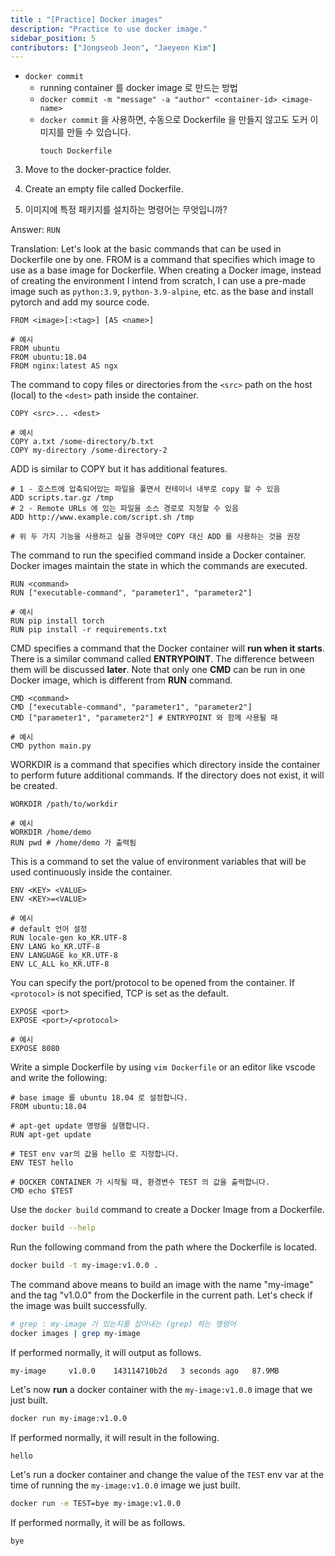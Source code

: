 ```yaml
---
title : "[Practice] Docker images"
description: "Practice to use docker image."
sidebar_position: 5
contributors: ["Jongseob Jeon", "Jaeyeon Kim"]
---
```


- `docker commit`
  - running container 를 docker image 로 만드는 방법
  - `docker commit -m "message" -a "author" <container-id> <image-name>`
  - `docker commit` 을 사용하면, 수동으로 Dockerfile 을 만들지 않고도 도커 이미지를 만들 수 있습니다.
    ```
    touch Dockerfile
    ```

3. Move to the docker-practice folder.

4. Create an empty file called Dockerfile.

1. 이미지에 특정 패키지를 설치하는 명령어는 무엇입니까?

Answer: `RUN`

Translation: Let's look at the basic commands that can be used in Dockerfile one by one. FROM is a command that specifies which image to use as a base image for Dockerfile. When creating a Docker image, instead of creating the environment I intend from scratch, I can use a pre-made image such as `python:3.9`, `python-3.9-alpine`, etc. as the base and install pytorch and add my source code.
```docker
FROM <image>[:<tag>] [AS <name>]

# 예시
FROM ubuntu
FROM ubuntu:18.04
FROM nginx:latest AS ngx
```

The command to copy files or directories from the `<src>` path on the host (local) to the `<dest>` path inside the container.
```docker
COPY <src>... <dest>

# 예시
COPY a.txt /some-directory/b.txt
COPY my-directory /some-directory-2
```

ADD is similar to COPY but it has additional features.
```docker
# 1 - 호스트에 압축되어있는 파일을 풀면서 컨테이너 내부로 copy 할 수 있음
ADD scripts.tar.gz /tmp
# 2 - Remote URLs 에 있는 파일을 소스 경로로 지정할 수 있음
ADD http://www.example.com/script.sh /tmp

# 위 두 가지 기능을 사용하고 싶을 경우에만 COPY 대신 ADD 를 사용하는 것을 권장
```

The command to run the specified command inside a Docker container. 
Docker images maintain the state in which the commands are executed.
```docker
RUN <command>
RUN ["executable-command", "parameter1", "parameter2"]

# 예시
RUN pip install torch
RUN pip install -r requirements.txt
```

CMD specifies a command that the Docker container will **run when it starts**. There is a similar command called **ENTRYPOINT**. The difference between them will be discussed **later**. Note that only one **CMD** can be run in one Docker image, which is different from **RUN** command.
```docker
CMD <command>
CMD ["executable-command", "parameter1", "parameter2"]
CMD ["parameter1", "parameter2"] # ENTRYPOINT 와 함께 사용될 때

# 예시
CMD python main.py
```

WORKDIR is a command that specifies which directory inside the container to perform future additional commands. If the directory does not exist, it will be created.
```docker
WORKDIR /path/to/workdir

# 예시
WORKDIR /home/demo
RUN pwd # /home/demo 가 출력됨
```

This is a command to set the value of environment variables that will be used continuously inside the container.
```docker
ENV <KEY> <VALUE>
ENV <KEY>=<VALUE>

# 예시
# default 언어 설정
RUN locale-gen ko_KR.UTF-8
ENV LANG ko_KR.UTF-8
ENV LANGUAGE ko_KR.UTF-8
ENV LC_ALL ko_KR.UTF-8
```

You can specify the port/protocol to be opened from the container. If `<protocol>` is not specified, TCP is set as the default.
```docker
EXPOSE <port>
EXPOSE <port>/<protocol>

# 예시
EXPOSE 8080
```
Write a simple Dockerfile by using `vim Dockerfile` or an editor like vscode and write the following:
```docker
# base image 를 ubuntu 18.04 로 설정합니다.
FROM ubuntu:18.04

# apt-get update 명령을 실행합니다.
RUN apt-get update

# TEST env var의 값을 hello 로 지정합니다.
ENV TEST hello

# DOCKER CONTAINER 가 시작될 때, 환경변수 TEST 의 값을 출력합니다.
CMD echo $TEST
```

Use the `docker build` command to create a Docker Image from a Dockerfile.
```bash
docker build --help
```

Run the following command from the path where the Dockerfile is located.
```bash
docker build -t my-image:v1.0.0 .
```

The command above means to build an image with the name "my-image" and the tag "v1.0.0" from the Dockerfile in the current path. Let's check if the image was built successfully.
```bash
# grep : my-image 가 있는지를 잡아내는 (grep) 하는 명령어
docker images | grep my-image
```
If performed normally, it will output as follows.
```text
my-image     v1.0.0    143114710b2d   3 seconds ago   87.9MB
```

Let's now **run** a docker container with the `my-image:v1.0.0` image that we just built.
```bash
docker run my-image:v1.0.0
```

If performed normally, it will result in the following.
```text
hello
```

Let's run a docker container and change the value of the `TEST` env var at the time of running the `my-image:v1.0.0` image we just built.
```bash
docker run -e TEST=bye my-image:v1.0.0
```
If performed normally, it will be as follows.
```text
bye
```


